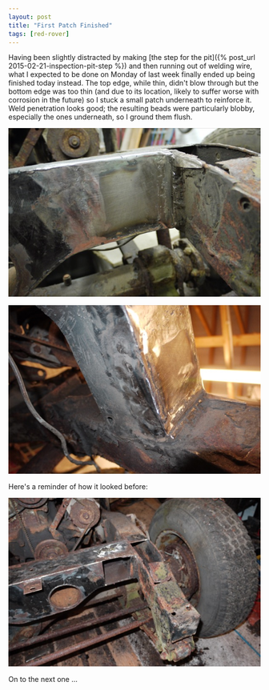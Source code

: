 ```yaml
---
layout: post
title: "First Patch Finished"
tags: [red-rover]
---
```


Having been slightly distracted by making [the step for the pit]({% post_url 2015-02-21-inspection-pit-step %}) and then running out of welding wire, what I expected to be done on Monday of last week finally ended up being finished today instead.  The top edge, while thin, didn't blow through but the bottom edge was too thin (and due to its location, likely to suffer worse with corrosion in the future) so I stuck a small patch underneath to reinforce it.  Weld penetration looks good; the resulting beads were particularly blobby, especially the ones underneath, so I ground them flush.

![](/images/red-rover/P1070631.tn.JPG)

![](/images/red-rover/P1070633.tn.JPG)

Here's a reminder of how it looked before:

![](/images/red-rover/P1070592.tn.JPG)

On to the next one ...

